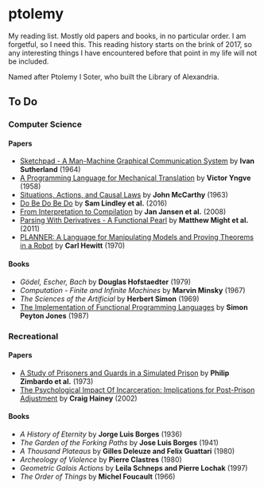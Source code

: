 # ptolemy

My reading list. Mostly old papers and books, in no particular order.
I am forgetful, so I need this. This reading history starts on the
brink of 2017, so any interesting things I have encountered before that
point in my life will not be included.

Named after Ptolemy I Soter, who built the Library of Alexandria.

## To Do

### Computer Science

#### Papers
* [Sketchpad - A Man-Machine Graphical Communication System](https://www.cs.purdue.edu/homes/hosking/197/canon/sutherland.pdf) by **Ivan Sutherland** (1964)
* [A Programming Language for Mechanical Translation](http://www.mt-archive.info/MT-1958-Yngve.pdf) by **Victor Yngve** (1958)
* [Situations, Actions, and Causal Laws](http://www.dtic.mil/dtic/tr/fulltext/u2/785031.pdf) by **John McCarthy** (1963)
* [Do Be Do Be Do](https://arxiv.org/pdf/1611.09259v1.pdf) by **Sam Lindley et al.** (2016)
* [From Interpretation to Compilation](ftp://ftp.cs.ru.nl/pub/Clean/papers/2008/janj08-CEFP07-InterpretationToCompilation.pdf) by **Jan Jansen et al.** (2008)
* [Parsing With Derivatives - A Functional Pearl](http://matt.might.net/papers/might2011derivatives.pdf) by **Matthew Might et al.** (2011)
* [PLANNER: A Language for Manipulating Models and Proving Theorems in a Robot](https://dspace.mit.edu/bitstream/handle/1721.1/6171/AIM-168.pdf?sequence=2) by **Carl Hewitt** (1970)

#### Books
* *Gödel, Escher, Bach* by **Douglas Hofstaedter** (1979)
* *Computation - Finite and Infinite Machines* by **Marvin Minsky** (1967)
* *The Sciences of the Artificial* by **Herbert Simon** (1969)
* [The Implementation of Functional Programming Languages](http://research.microsoft.com/en-us/um/people/simonpj/papers/slpj-book-1987/start.htm) by **Simon Peyton Jones** (1987)

### Recreational

#### Papers
* [A Study of Prisoners and Guards in a Simulated Prison](http://www.zimbardo.com/downloads/1973%20A%20Study%20of%20Prisoners%20and%20Guards,%20Naval%20Research%20Reviews.pdf) by **Philip Zimbardo et al.** (1973)
* [The Psychological Impact Of Incarceration: Implications for Post-Prison Adjustment](http://www.urban.org/sites/default/files/alfresco/publication-pdfs/410624-The-Psychological-Impact-of-Incarceration.PDF) by **Craig Hainey** (2002)

#### Books
* *A History of Eternity* by **Jorge Luis Borges** (1936)
* *The Garden of the Forking Paths* by **Jose Luis Borges** (1941)
* *A Thousand Plateaus* by **Gilles Deleuze and Felix Guattari** (1980)
* *Archeology of Violence* by **Pierre Clastres** (1980)
* *Geometric Galois Actions* by **Leila Schneps and Pierre Lochak** (1997)
* *The Order of Things* by **Michel Foucault** (1966)
